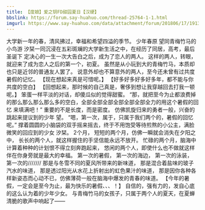 ```yaml
---
title: 【度娘】爱之钥FD甜园夏日【汉硬】
bbslink: https://forum.say-huahuo.com/thread-25764-1-1.html
imgurl: https://www.say-huahuo.com/data/attachment/forum/201806/17/191330fwxaw6xdcjzcd4yx.jpg
---
```


大学新一年的春，清风拂过，幸福和希望四溢的季节。
少年春原 望同青梅竹马的小鸟游 汐栞一同沉浸在五彩斑斓的大学新生活之中，在经历了同居，高考，最后圣诞下
定决心的一生一次大告白之后，成为了恋人的两人。
这样的两人，转眼，就迎来了成为恋人之后的第一个，初夏。
虽然是从小玩到大的青梅竹马，本质却也只是近邻的普通友人罢了。
说意外却也不算意外的两人，至今还未曾有过共度暑假的记忆。
【现在想起来真是可惜呢。】
【好多好多好多好多年，都不能与你共度的空白】
【回想起来，那时候的自己真是，奢侈到想让我穿越回去打我一顿呢。】
笨蛋一样平淡的对话，却傻瓜似的觉得甜蜜。
“那，就把至今为止都浪费掉的那么那么那么那么多的空白，全部全部全部全部全部全部全力的用这个暑假的回忆
来填满吧！”
重要的不是长度，而是密度。
仿佛凯旋归来的勇者一般，兴奋的跳起来提议到的少年 望。
“嗯，第一次，属于，只属于我们两个的，暑假的回忆呢。”
撑着圆圆的小脑袋的双手摇来摇去，终于不用饱受等待煎熬的小公主，满脸微笑的回应到的少女 汐栞。
2个月，
短短的两个月，仿佛一瞬就会消失在夕阳之中，
长长的两个人，就这样握住的手坚信能永远不放开。
忙碌的两个月，脑海中计算着种种的计划恨不得立刻奔跑起来，
悠闲的两个人，即使什么也不做就这样伴在你身旁就是最大的幸福。
第一次的暑假，
第一次的海边，
第一次的泳装，
第一次的///////
那是与冬雪不同的夏风所带来的新味道，
那是混合着盐味的玻子汽水的味道，
那是透过阳光从水花上折射出的虹色果汁的味道，
那是因你各种各样新姿态而心动不已，仿佛薄荷一般在脑海中爆发的青春的味道。
【今年的暑假，一定会是至今为止，最为快乐的暑假、、、！】
自信的，强有力的，发自心底的这么认为着的少年少女。
与青梅竹马的女孩子，只属于两个人的夏天，在夏蝉清脆的歌声中响起了——<!--more-->
